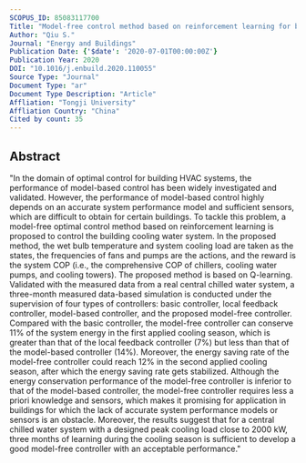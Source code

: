 ```yaml
---
SCOPUS_ID: 85083117700
Title: "Model-free control method based on reinforcement learning for building cooling water systems: Validation by measured data-based simulation"
Author: "Qiu S."
Journal: "Energy and Buildings"
Publication Date: {'$date': '2020-07-01T00:00:00Z'}
Publication Year: 2020
DOI: "10.1016/j.enbuild.2020.110055"
Source Type: "Journal"
Document Type: "ar"
Document Type Description: "Article"
Affliation: "Tongji University"
Affliation Country: "China"
Cited by count: 35
---
```


## Abstract
"In the domain of optimal control for building HVAC systems, the performance of model-based control has been widely investigated and validated. However, the performance of model-based control highly depends on an accurate system performance model and sufficient sensors, which are difficult to obtain for certain buildings. To tackle this problem, a model-free optimal control method based on reinforcement learning is proposed to control the building cooling water system. In the proposed method, the wet bulb temperature and system cooling load are taken as the states, the frequencies of fans and pumps are the actions, and the reward is the system COP (i.e., the comprehensive COP of chillers, cooling water pumps, and cooling towers). The proposed method is based on Q-learning. Validated with the measured data from a real central chilled water system, a three-month measured data-based simulation is conducted under the supervision of four types of controllers: basic controller, local feedback controller, model-based controller, and the proposed model-free controller. Compared with the basic controller, the model-free controller can conserve 11% of the system energy in the first applied cooling season, which is greater than that of the local feedback controller (7%) but less than that of the model-based controller (14%). Moreover, the energy saving rate of the model-free controller could reach 12% in the second applied cooling season, after which the energy saving rate gets stabilized. Although the energy conservation performance of the model-free controller is inferior to that of the model-based controller, the model-free controller requires less a priori knowledge and sensors, which makes it promising for application in buildings for which the lack of accurate system performance models or sensors is an obstacle. Moreover, the results suggest that for a central chilled water system with a designed peak cooling load close to 2000 kW, three months of learning during the cooling season is sufficient to develop a good model-free controller with an acceptable performance."
